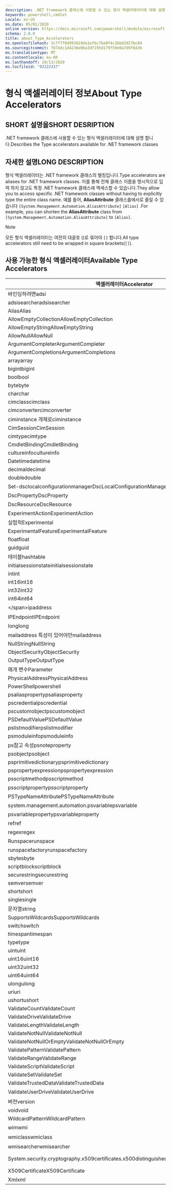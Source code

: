 ```yaml
---
description: .NET framework 클래스에 사용할 수 있는 형식 액셀러레이터에 대해 설명 합니다.
keywords: powershell,cmdlet
Locale: en-US
ms.date: 05/01/2020
online version: https://docs.microsoft.com/powershell/module/microsoft.powershell.core/about/about_type_accelerators?view=powershell-7.1&WT.mc_id=ps-gethelp
schema: 2.0.0
title: about_Type_Accelerators
ms.openlocfilehash: 3c7f7f0d993819da1efbc7ba9f4c26bd2827bc84
ms.sourcegitcommit: f874dc1d4236e06a3df195d179f59e0a7d9f8436
ms.translationtype: MT
ms.contentlocale: ko-KR
ms.lasthandoff: 10/13/2020
ms.locfileid: "93222337"
---
```

# <a name="about-type-accelerators"></a><span data-ttu-id="4f93c-104">형식 액셀러레이터 정보</span><span class="sxs-lookup"><span data-stu-id="4f93c-104">About Type Accelerators</span></span>

## <a name="short-desription"></a><span data-ttu-id="4f93c-105">SHORT 설명을</span><span class="sxs-lookup"><span data-stu-id="4f93c-105">SHORT DESRIPTION</span></span>
<span data-ttu-id="4f93c-106">.NET framework 클래스에 사용할 수 있는 형식 액셀러레이터에 대해 설명 합니다.</span><span class="sxs-lookup"><span data-stu-id="4f93c-106">Describes the Type accelerators available for .NET framework classes</span></span>

## <a name="long-description"></a><span data-ttu-id="4f93c-107">자세한 설명</span><span class="sxs-lookup"><span data-stu-id="4f93c-107">LONG DESCRIPTION</span></span>

<span data-ttu-id="4f93c-108">형식 액셀러레이터는 .NET framework 클래스의 별칭입니다.</span><span class="sxs-lookup"><span data-stu-id="4f93c-108">Type accelerators are aliases for .NET framework classes.</span></span> <span data-ttu-id="4f93c-109">이를 통해 전체 클래스 이름을 명시적으로 입력 하지 않고도 특정 .NET framework 클래스에 액세스할 수 있습니다.</span><span class="sxs-lookup"><span data-stu-id="4f93c-109">They allow you to access specific .NET framework classes without having to explicitly type the entire class name.</span></span> <span data-ttu-id="4f93c-110">예를 들어, **AliasAttribute** 클래스를에서로 줄일 수 있습니다 `[System.Management.Automation.AliasAttribute]` `[Alias]` .</span><span class="sxs-lookup"><span data-stu-id="4f93c-110">For example, you can shorten the **AliasAttribute** class from `[System.Management.Automation.AliasAttribute]` to `[Alias]`.</span></span>

> [!NOTE]
> <span data-ttu-id="4f93c-111">모든 형식 액셀러레이터는 여전히 대괄호 ()로 묶어야 `[]` 합니다.</span><span class="sxs-lookup"><span data-stu-id="4f93c-111">All type accelerators still need to be wrapped in square brackets(`[]`).</span></span>

## <a name="available-type-accelerators"></a><span data-ttu-id="4f93c-112">사용 가능한 형식 액셀러레이터</span><span class="sxs-lookup"><span data-stu-id="4f93c-112">Available Type Accelerators</span></span>

|        <span data-ttu-id="4f93c-113">액셀러레이터</span><span class="sxs-lookup"><span data-stu-id="4f93c-113">Accelerator</span></span>          |                           <span data-ttu-id="4f93c-114">전체 클래스 이름</span><span class="sxs-lookup"><span data-stu-id="4f93c-114">Full Class Name</span></span>                           |
|---------------------------- | ------------------------------------------------------------------- |
|<span data-ttu-id="4f93c-115">바인딩하려면</span><span class="sxs-lookup"><span data-stu-id="4f93c-115">adsi</span></span>                         | <span data-ttu-id="4f93c-116">DirectoryServices</span><span class="sxs-lookup"><span data-stu-id="4f93c-116">System.DirectoryServices.DirectoryEntry</span></span>                             |
|<span data-ttu-id="4f93c-117">adsisearcher</span><span class="sxs-lookup"><span data-stu-id="4f93c-117">adsisearcher</span></span>                 | <span data-ttu-id="4f93c-118">DirectoryServices</span><span class="sxs-lookup"><span data-stu-id="4f93c-118">System.DirectoryServices.DirectorySearcher</span></span>                          |
|<span data-ttu-id="4f93c-119">Alias</span><span class="sxs-lookup"><span data-stu-id="4f93c-119">Alias</span></span>                        | <span data-ttu-id="4f93c-120">AliasAttribute.</span><span class="sxs-lookup"><span data-stu-id="4f93c-120">System.Management.Automation.AliasAttribute</span></span>                         |
|<span data-ttu-id="4f93c-121">AllowEmptyCollection</span><span class="sxs-lookup"><span data-stu-id="4f93c-121">AllowEmptyCollection</span></span>         | <span data-ttu-id="4f93c-122">AllowEmptyCollectionAttribute.</span><span class="sxs-lookup"><span data-stu-id="4f93c-122">System.Management.Automation.AllowEmptyCollectionAttribute</span></span>          |
|<span data-ttu-id="4f93c-123">AllowEmptyString</span><span class="sxs-lookup"><span data-stu-id="4f93c-123">AllowEmptyString</span></span>             | <span data-ttu-id="4f93c-124">AllowEmptyStringAttribute.</span><span class="sxs-lookup"><span data-stu-id="4f93c-124">System.Management.Automation.AllowEmptyStringAttribute</span></span>              |
|<span data-ttu-id="4f93c-125">AllowNull</span><span class="sxs-lookup"><span data-stu-id="4f93c-125">AllowNull</span></span>                    | <span data-ttu-id="4f93c-126">System.object. AllowNullAttribute</span><span class="sxs-lookup"><span data-stu-id="4f93c-126">System.Management.Automation.AllowNullAttribute</span></span>                     |
|<span data-ttu-id="4f93c-127">ArgumentCompleter</span><span class="sxs-lookup"><span data-stu-id="4f93c-127">ArgumentCompleter</span></span>            | <span data-ttu-id="4f93c-128">ArgumentCompleterAttribute.</span><span class="sxs-lookup"><span data-stu-id="4f93c-128">System.Management.Automation.ArgumentCompleterAttribute</span></span>             |
|<span data-ttu-id="4f93c-129">ArgumentCompletions</span><span class="sxs-lookup"><span data-stu-id="4f93c-129">ArgumentCompletions</span></span>          | <span data-ttu-id="4f93c-130">ArgumentCompletionsAttribute.</span><span class="sxs-lookup"><span data-stu-id="4f93c-130">System.Management.Automation.ArgumentCompletionsAttribute</span></span>           |
|<span data-ttu-id="4f93c-131">array</span><span class="sxs-lookup"><span data-stu-id="4f93c-131">array</span></span>                        | <span data-ttu-id="4f93c-132">System.Array</span><span class="sxs-lookup"><span data-stu-id="4f93c-132">System.Array</span></span>                                                        |
|<span data-ttu-id="4f93c-133">bigint</span><span class="sxs-lookup"><span data-stu-id="4f93c-133">bigint</span></span>                       | <span data-ttu-id="4f93c-134">BigInteger</span><span class="sxs-lookup"><span data-stu-id="4f93c-134">System.Numerics.BigInteger</span></span>                                          |
|<span data-ttu-id="4f93c-135">bool</span><span class="sxs-lookup"><span data-stu-id="4f93c-135">bool</span></span>                         | <span data-ttu-id="4f93c-136">System.Boolean</span><span class="sxs-lookup"><span data-stu-id="4f93c-136">System.Boolean</span></span>                                                      |
|<span data-ttu-id="4f93c-137">byte</span><span class="sxs-lookup"><span data-stu-id="4f93c-137">byte</span></span>                         | <span data-ttu-id="4f93c-138">System.Byte</span><span class="sxs-lookup"><span data-stu-id="4f93c-138">System.Byte</span></span>                                                         |
|<span data-ttu-id="4f93c-139">char</span><span class="sxs-lookup"><span data-stu-id="4f93c-139">char</span></span>                         | <span data-ttu-id="4f93c-140">System.Char</span><span class="sxs-lookup"><span data-stu-id="4f93c-140">System.Char</span></span>                                                         |
|<span data-ttu-id="4f93c-141">cimclass</span><span class="sxs-lookup"><span data-stu-id="4f93c-141">cimclass</span></span>                     | <span data-ttu-id="4f93c-142">CimClass.</span><span class="sxs-lookup"><span data-stu-id="4f93c-142">Microsoft.Management.Infrastructure.CimClass</span></span>                        |
|<span data-ttu-id="4f93c-143">cimconverter</span><span class="sxs-lookup"><span data-stu-id="4f93c-143">cimconverter</span></span>                 | <span data-ttu-id="4f93c-144">CimConverter.</span><span class="sxs-lookup"><span data-stu-id="4f93c-144">Microsoft.Management.Infrastructure.CimConverter</span></span>                    |
|<span data-ttu-id="4f93c-145">ciminstance 개체로</span><span class="sxs-lookup"><span data-stu-id="4f93c-145">ciminstance</span></span>                  | <span data-ttu-id="4f93c-146">Ciminstance 개체로.</span><span class="sxs-lookup"><span data-stu-id="4f93c-146">Microsoft.Management.Infrastructure.CimInstance</span></span>                     |
|<span data-ttu-id="4f93c-147">CimSession</span><span class="sxs-lookup"><span data-stu-id="4f93c-147">CimSession</span></span>                   | <span data-ttu-id="4f93c-148">Microsoft.Management.Infrastructure.CimSession</span><span class="sxs-lookup"><span data-stu-id="4f93c-148">Microsoft.Management.Infrastructure.CimSession</span></span>                      |
|<span data-ttu-id="4f93c-149">cimtype</span><span class="sxs-lookup"><span data-stu-id="4f93c-149">cimtype</span></span>                      | <span data-ttu-id="4f93c-150">CimType.</span><span class="sxs-lookup"><span data-stu-id="4f93c-150">Microsoft.Management.Infrastructure.CimType</span></span>                         |
|<span data-ttu-id="4f93c-151">CmdletBinding</span><span class="sxs-lookup"><span data-stu-id="4f93c-151">CmdletBinding</span></span>                | <span data-ttu-id="4f93c-152">System.web. CmdletBindingAttribute</span><span class="sxs-lookup"><span data-stu-id="4f93c-152">System.Management.Automation.CmdletBindingAttribute</span></span>                 |
|<span data-ttu-id="4f93c-153">cultureinfo</span><span class="sxs-lookup"><span data-stu-id="4f93c-153">cultureinfo</span></span>                  | <span data-ttu-id="4f93c-154">System.object. CultureInfo</span><span class="sxs-lookup"><span data-stu-id="4f93c-154">System.Globalization.CultureInfo</span></span>                                    |
|<span data-ttu-id="4f93c-155">Datetime</span><span class="sxs-lookup"><span data-stu-id="4f93c-155">datetime</span></span>                     | <span data-ttu-id="4f93c-156">System.DateTime</span><span class="sxs-lookup"><span data-stu-id="4f93c-156">System.DateTime</span></span>                                                     |
|<span data-ttu-id="4f93c-157">decimal</span><span class="sxs-lookup"><span data-stu-id="4f93c-157">decimal</span></span>                      | <span data-ttu-id="4f93c-158">System.Decimal</span><span class="sxs-lookup"><span data-stu-id="4f93c-158">System.Decimal</span></span>                                                      |
|<span data-ttu-id="4f93c-159">double</span><span class="sxs-lookup"><span data-stu-id="4f93c-159">double</span></span>                       | <span data-ttu-id="4f93c-160">System.Double</span><span class="sxs-lookup"><span data-stu-id="4f93c-160">System.Double</span></span>                                                       |
|<span data-ttu-id="4f93c-161">Set-dsclocalconfigurationmanager</span><span class="sxs-lookup"><span data-stu-id="4f93c-161">DscLocalConfigurationManager</span></span> | <span data-ttu-id="4f93c-162">System.object를 관리 합니다.</span><span class="sxs-lookup"><span data-stu-id="4f93c-162">System.Management.Automation.DscLocalConfigurationManagerAttribute</span></span>  |
|<span data-ttu-id="4f93c-163">DscProperty</span><span class="sxs-lookup"><span data-stu-id="4f93c-163">DscProperty</span></span>                  | <span data-ttu-id="4f93c-164">DscPropertyAttribute.</span><span class="sxs-lookup"><span data-stu-id="4f93c-164">System.Management.Automation.DscPropertyAttribute</span></span>                   |
|<span data-ttu-id="4f93c-165">DscResource</span><span class="sxs-lookup"><span data-stu-id="4f93c-165">DscResource</span></span>                  | <span data-ttu-id="4f93c-166">System.object입니다.</span><span class="sxs-lookup"><span data-stu-id="4f93c-166">System.Management.Automation.DscResourceAttribute</span></span>                   |
|<span data-ttu-id="4f93c-167">ExperimentAction</span><span class="sxs-lookup"><span data-stu-id="4f93c-167">ExperimentAction</span></span>             | <span data-ttu-id="4f93c-168">ExperimentAction.</span><span class="sxs-lookup"><span data-stu-id="4f93c-168">System.Management.Automation.ExperimentAction</span></span>                       |
|<span data-ttu-id="4f93c-169">실험적</span><span class="sxs-lookup"><span data-stu-id="4f93c-169">Experimental</span></span>                 | <span data-ttu-id="4f93c-170">ExperimentalAttribute.</span><span class="sxs-lookup"><span data-stu-id="4f93c-170">System.Management.Automation.ExperimentalAttribute</span></span>                  |
|<span data-ttu-id="4f93c-171">ExperimentalFeature</span><span class="sxs-lookup"><span data-stu-id="4f93c-171">ExperimentalFeature</span></span>          | <span data-ttu-id="4f93c-172">ExperimentalFeature.</span><span class="sxs-lookup"><span data-stu-id="4f93c-172">System.Management.Automation.ExperimentalFeature</span></span>                    |
|<span data-ttu-id="4f93c-173">float</span><span class="sxs-lookup"><span data-stu-id="4f93c-173">float</span></span>                        | <span data-ttu-id="4f93c-174">System.Single</span><span class="sxs-lookup"><span data-stu-id="4f93c-174">System.Single</span></span>                                                       |
|<span data-ttu-id="4f93c-175">guid</span><span class="sxs-lookup"><span data-stu-id="4f93c-175">guid</span></span>                         | <span data-ttu-id="4f93c-176">System.Guid</span><span class="sxs-lookup"><span data-stu-id="4f93c-176">System.Guid</span></span>                                                         |
|<span data-ttu-id="4f93c-177">테이블</span><span class="sxs-lookup"><span data-stu-id="4f93c-177">hashtable</span></span>                    | <span data-ttu-id="4f93c-178">System.Collections.Hashtable</span><span class="sxs-lookup"><span data-stu-id="4f93c-178">System.Collections.Hashtable</span></span>                                        |
|<span data-ttu-id="4f93c-179">initialsessionstate</span><span class="sxs-lookup"><span data-stu-id="4f93c-179">initialsessionstate</span></span>          | <span data-ttu-id="4f93c-180">System.Management.Automation.Runspaces.InitialSessionState</span><span class="sxs-lookup"><span data-stu-id="4f93c-180">System.Management.Automation.Runspaces.InitialSessionState</span></span>          |
|<span data-ttu-id="4f93c-181">int</span><span class="sxs-lookup"><span data-stu-id="4f93c-181">int</span></span>                          | <span data-ttu-id="4f93c-182">System.Int32</span><span class="sxs-lookup"><span data-stu-id="4f93c-182">System.Int32</span></span>                                                        |
|<span data-ttu-id="4f93c-183">int16</span><span class="sxs-lookup"><span data-stu-id="4f93c-183">int16</span></span>                        | <span data-ttu-id="4f93c-184">System.Int16</span><span class="sxs-lookup"><span data-stu-id="4f93c-184">System.Int16</span></span>                                                        |
|<span data-ttu-id="4f93c-185">int32</span><span class="sxs-lookup"><span data-stu-id="4f93c-185">int32</span></span>                        | <span data-ttu-id="4f93c-186">System.Int32</span><span class="sxs-lookup"><span data-stu-id="4f93c-186">System.Int32</span></span>                                                        |
|<span data-ttu-id="4f93c-187">int64</span><span class="sxs-lookup"><span data-stu-id="4f93c-187">int64</span></span>                        | <span data-ttu-id="4f93c-188">System.Int64</span><span class="sxs-lookup"><span data-stu-id="4f93c-188">System.Int64</span></span>                                                        |
|<span data-ttu-id="4f93c-189">\</span><span class="sxs-lookup"><span data-stu-id="4f93c-189">ipaddress</span></span>                    | <span data-ttu-id="4f93c-190">시스템 .Net. IPAddress</span><span class="sxs-lookup"><span data-stu-id="4f93c-190">System.Net.IPAddress</span></span>                                                |
|<span data-ttu-id="4f93c-191">IPEndpoint</span><span class="sxs-lookup"><span data-stu-id="4f93c-191">IPEndpoint</span></span>                   | <span data-ttu-id="4f93c-192">시스템 .Net. IPEndPoint</span><span class="sxs-lookup"><span data-stu-id="4f93c-192">System.Net.IPEndPoint</span></span>                                               |
|<span data-ttu-id="4f93c-193">long</span><span class="sxs-lookup"><span data-stu-id="4f93c-193">long</span></span>                         | <span data-ttu-id="4f93c-194">System.Int64</span><span class="sxs-lookup"><span data-stu-id="4f93c-194">System.Int64</span></span>                                                        |
|<span data-ttu-id="4f93c-195">mailaddress 특성이 있어야만</span><span class="sxs-lookup"><span data-stu-id="4f93c-195">mailaddress</span></span>                  | <span data-ttu-id="4f93c-196">시스템 .Net. 메일 주소</span><span class="sxs-lookup"><span data-stu-id="4f93c-196">System.Net.Mail.MailAddress</span></span>                                         |
|<span data-ttu-id="4f93c-197">NullString</span><span class="sxs-lookup"><span data-stu-id="4f93c-197">NullString</span></span>                   | <span data-ttu-id="4f93c-198">System.object. NullString</span><span class="sxs-lookup"><span data-stu-id="4f93c-198">System.Management.Automation.Language.NullString</span></span>                    |
|<span data-ttu-id="4f93c-199">ObjectSecurity</span><span class="sxs-lookup"><span data-stu-id="4f93c-199">ObjectSecurity</span></span>               | <span data-ttu-id="4f93c-200">Accesscontrol-namespace. ObjectSecurity</span><span class="sxs-lookup"><span data-stu-id="4f93c-200">System.Security.AccessControl.ObjectSecurity</span></span>                        |
|<span data-ttu-id="4f93c-201">OutputType</span><span class="sxs-lookup"><span data-stu-id="4f93c-201">OutputType</span></span>                   | <span data-ttu-id="4f93c-202">OutputTypeAttribute.</span><span class="sxs-lookup"><span data-stu-id="4f93c-202">System.Management.Automation.OutputTypeAttribute</span></span>                    |
|<span data-ttu-id="4f93c-203">매개 변수</span><span class="sxs-lookup"><span data-stu-id="4f93c-203">Parameter</span></span>                    | <span data-ttu-id="4f93c-204">System.object. ParameterAttribute</span><span class="sxs-lookup"><span data-stu-id="4f93c-204">System.Management.Automation.ParameterAttribute</span></span>                     |
|<span data-ttu-id="4f93c-205">PhysicalAddress</span><span class="sxs-lookup"><span data-stu-id="4f93c-205">PhysicalAddress</span></span>              | <span data-ttu-id="4f93c-206">System.net.networkinformation. PhysicalAddress</span><span class="sxs-lookup"><span data-stu-id="4f93c-206">System.Net.NetworkInformation.PhysicalAddress</span></span>                       |
|<span data-ttu-id="4f93c-207">PowerShell</span><span class="sxs-lookup"><span data-stu-id="4f93c-207">powershell</span></span>                   | <span data-ttu-id="4f93c-208">System.object. PowerShell</span><span class="sxs-lookup"><span data-stu-id="4f93c-208">System.Management.Automation.PowerShell</span></span>                             |
|<span data-ttu-id="4f93c-209">psaliasproperty</span><span class="sxs-lookup"><span data-stu-id="4f93c-209">psaliasproperty</span></span>              | <span data-ttu-id="4f93c-210">PSAliasProperty.</span><span class="sxs-lookup"><span data-stu-id="4f93c-210">System.Management.Automation.PSAliasProperty</span></span>                        |
|<span data-ttu-id="4f93c-211">pscredential</span><span class="sxs-lookup"><span data-stu-id="4f93c-211">pscredential</span></span>                 | <span data-ttu-id="4f93c-212">System.object. PSCredential</span><span class="sxs-lookup"><span data-stu-id="4f93c-212">System.Management.Automation.PSCredential</span></span>                           |
|<span data-ttu-id="4f93c-213">pscustomobject</span><span class="sxs-lookup"><span data-stu-id="4f93c-213">pscustomobject</span></span>               | <span data-ttu-id="4f93c-214">System.web. PSObject</span><span class="sxs-lookup"><span data-stu-id="4f93c-214">System.Management.Automation.PSObject</span></span>                               |
|<span data-ttu-id="4f93c-215">PSDefaultValue</span><span class="sxs-lookup"><span data-stu-id="4f93c-215">PSDefaultValue</span></span>               | <span data-ttu-id="4f93c-216">System.Management.Automation.PSDefaultValueAttribute</span><span class="sxs-lookup"><span data-stu-id="4f93c-216">System.Management.Automation.PSDefaultValueAttribute</span></span>                |
|<span data-ttu-id="4f93c-217">pslistmodifier</span><span class="sxs-lookup"><span data-stu-id="4f93c-217">pslistmodifier</span></span>               | <span data-ttu-id="4f93c-218">System.object. .Iiilistmodifier</span><span class="sxs-lookup"><span data-stu-id="4f93c-218">System.Management.Automation.PSListModifier</span></span>                         |
|<span data-ttu-id="4f93c-219">psmoduleinfo</span><span class="sxs-lookup"><span data-stu-id="4f93c-219">psmoduleinfo</span></span>                 | <span data-ttu-id="4f93c-220">System.object..</span><span class="sxs-lookup"><span data-stu-id="4f93c-220">System.Management.Automation.PSModuleInfo</span></span>                           |
|<span data-ttu-id="4f93c-221">ps참고 속성</span><span class="sxs-lookup"><span data-stu-id="4f93c-221">psnoteproperty</span></span>               | <span data-ttu-id="4f93c-222">System.object 속성입니다.</span><span class="sxs-lookup"><span data-stu-id="4f93c-222">System.Management.Automation.PSNoteProperty</span></span>                         |
|<span data-ttu-id="4f93c-223">psobject</span><span class="sxs-lookup"><span data-stu-id="4f93c-223">psobject</span></span>                     | <span data-ttu-id="4f93c-224">System.web. PSObject</span><span class="sxs-lookup"><span data-stu-id="4f93c-224">System.Management.Automation.PSObject</span></span>                               |
|<span data-ttu-id="4f93c-225">psprimitivedictionary</span><span class="sxs-lookup"><span data-stu-id="4f93c-225">psprimitivedictionary</span></span>        | <span data-ttu-id="4f93c-226">PSPrimitiveDictionary.</span><span class="sxs-lookup"><span data-stu-id="4f93c-226">System.Management.Automation.PSPrimitiveDictionary</span></span>                  |
|<span data-ttu-id="4f93c-227">pspropertyexpression</span><span class="sxs-lookup"><span data-stu-id="4f93c-227">pspropertyexpression</span></span>         | <span data-ttu-id="4f93c-228">Microsoft. PowerShell. PSPropertyExpression</span><span class="sxs-lookup"><span data-stu-id="4f93c-228">Microsoft.PowerShell.Commands.PSPropertyExpression</span></span>                  |
|<span data-ttu-id="4f93c-229">psscriptmethod</span><span class="sxs-lookup"><span data-stu-id="4f93c-229">psscriptmethod</span></span>               | <span data-ttu-id="4f93c-230">PSScriptMethod.</span><span class="sxs-lookup"><span data-stu-id="4f93c-230">System.Management.Automation.PSScriptMethod</span></span>                         |
|<span data-ttu-id="4f93c-231">psscriptproperty</span><span class="sxs-lookup"><span data-stu-id="4f93c-231">psscriptproperty</span></span>             | <span data-ttu-id="4f93c-232">System.web. n a m a 속성</span><span class="sxs-lookup"><span data-stu-id="4f93c-232">System.Management.Automation.PSScriptProperty</span></span>                       |
|<span data-ttu-id="4f93c-233">PSTypeNameAttribute</span><span class="sxs-lookup"><span data-stu-id="4f93c-233">PSTypeNameAttribute</span></span>          | <span data-ttu-id="4f93c-234">PSTypeNameAttribute.</span><span class="sxs-lookup"><span data-stu-id="4f93c-234">System.Management.Automation.PSTypeNameAttribute</span></span>                    |
|<span data-ttu-id="4f93c-235">system.management.automation.psvariable</span><span class="sxs-lookup"><span data-stu-id="4f93c-235">psvariable</span></span>                   | <span data-ttu-id="4f93c-236">System.object입니다.</span><span class="sxs-lookup"><span data-stu-id="4f93c-236">System.Management.Automation.PSVariable</span></span>                             |
|<span data-ttu-id="4f93c-237">psvariableproperty</span><span class="sxs-lookup"><span data-stu-id="4f93c-237">psvariableproperty</span></span>           | <span data-ttu-id="4f93c-238">PSVariableProperty.</span><span class="sxs-lookup"><span data-stu-id="4f93c-238">System.Management.Automation.PSVariableProperty</span></span>                     |
|<span data-ttu-id="4f93c-239">ref</span><span class="sxs-lookup"><span data-stu-id="4f93c-239">ref</span></span>                          | <span data-ttu-id="4f93c-240">System.object를 참조 하십시오.</span><span class="sxs-lookup"><span data-stu-id="4f93c-240">System.Management.Automation.PSReference</span></span>                            |
|<span data-ttu-id="4f93c-241">regex</span><span class="sxs-lookup"><span data-stu-id="4f93c-241">regex</span></span>                        | <span data-ttu-id="4f93c-242">System.Text.RegularExpressions.Regex</span><span class="sxs-lookup"><span data-stu-id="4f93c-242">System.Text.RegularExpressions.Regex</span></span>                                |
|<span data-ttu-id="4f93c-243">Runspace</span><span class="sxs-lookup"><span data-stu-id="4f93c-243">runspace</span></span>                     | <span data-ttu-id="4f93c-244">Runspace입니다.</span><span class="sxs-lookup"><span data-stu-id="4f93c-244">System.Management.Automation.Runspaces.Runspace</span></span>                     |
|<span data-ttu-id="4f93c-245">runspacefactory</span><span class="sxs-lookup"><span data-stu-id="4f93c-245">runspacefactory</span></span>              | <span data-ttu-id="4f93c-246">Runspace. RunspaceFactory</span><span class="sxs-lookup"><span data-stu-id="4f93c-246">System.Management.Automation.Runspaces.RunspaceFactory</span></span>              |
|<span data-ttu-id="4f93c-247">sbyte</span><span class="sxs-lookup"><span data-stu-id="4f93c-247">sbyte</span></span>                        | <span data-ttu-id="4f93c-248">System.SByte</span><span class="sxs-lookup"><span data-stu-id="4f93c-248">System.SByte</span></span>                                                        |
|<span data-ttu-id="4f93c-249">scriptblock</span><span class="sxs-lookup"><span data-stu-id="4f93c-249">scriptblock</span></span>                  | <span data-ttu-id="4f93c-250">System.object.</span><span class="sxs-lookup"><span data-stu-id="4f93c-250">System.Management.Automation.ScriptBlock</span></span>                            |
|<span data-ttu-id="4f93c-251">securestring</span><span class="sxs-lookup"><span data-stu-id="4f93c-251">securestring</span></span>                 | <span data-ttu-id="4f93c-252">System.Security.SecureString</span><span class="sxs-lookup"><span data-stu-id="4f93c-252">System.Security.SecureString</span></span>                                        |
|<span data-ttu-id="4f93c-253">semver</span><span class="sxs-lookup"><span data-stu-id="4f93c-253">semver</span></span>                       | <span data-ttu-id="4f93c-254">SemanticVersion.</span><span class="sxs-lookup"><span data-stu-id="4f93c-254">System.Management.Automation.SemanticVersion</span></span>                        |
|<span data-ttu-id="4f93c-255">short</span><span class="sxs-lookup"><span data-stu-id="4f93c-255">short</span></span>                        | <span data-ttu-id="4f93c-256">System.Int16</span><span class="sxs-lookup"><span data-stu-id="4f93c-256">System.Int16</span></span>                                                        |
|<span data-ttu-id="4f93c-257">single</span><span class="sxs-lookup"><span data-stu-id="4f93c-257">single</span></span>                       | <span data-ttu-id="4f93c-258">System.Single</span><span class="sxs-lookup"><span data-stu-id="4f93c-258">System.Single</span></span>                                                       |
|<span data-ttu-id="4f93c-259">문자열</span><span class="sxs-lookup"><span data-stu-id="4f93c-259">string</span></span>                       | <span data-ttu-id="4f93c-260">System.String</span><span class="sxs-lookup"><span data-stu-id="4f93c-260">System.String</span></span>                                                       |
|<span data-ttu-id="4f93c-261">SupportsWildcards</span><span class="sxs-lookup"><span data-stu-id="4f93c-261">SupportsWildcards</span></span>            | <span data-ttu-id="4f93c-262">SupportsWildcardsAttribute.</span><span class="sxs-lookup"><span data-stu-id="4f93c-262">System.Management.Automation.SupportsWildcardsAttribute</span></span>             |
|<span data-ttu-id="4f93c-263">switch</span><span class="sxs-lookup"><span data-stu-id="4f93c-263">switch</span></span>                       | <span data-ttu-id="4f93c-264">System.Management.Automation.SwitchParameter</span><span class="sxs-lookup"><span data-stu-id="4f93c-264">System.Management.Automation.SwitchParameter</span></span>                        |
|<span data-ttu-id="4f93c-265">timespan</span><span class="sxs-lookup"><span data-stu-id="4f93c-265">timespan</span></span>                     | <span data-ttu-id="4f93c-266">System.TimeSpan</span><span class="sxs-lookup"><span data-stu-id="4f93c-266">System.TimeSpan</span></span>                                                     |
|<span data-ttu-id="4f93c-267">type</span><span class="sxs-lookup"><span data-stu-id="4f93c-267">type</span></span>                         | <span data-ttu-id="4f93c-268">System.Type</span><span class="sxs-lookup"><span data-stu-id="4f93c-268">System.Type</span></span>                                                         |
|<span data-ttu-id="4f93c-269">uint</span><span class="sxs-lookup"><span data-stu-id="4f93c-269">uint</span></span>                         | <span data-ttu-id="4f93c-270">System.UInt32</span><span class="sxs-lookup"><span data-stu-id="4f93c-270">System.UInt32</span></span>                                                       |
|<span data-ttu-id="4f93c-271">uint16</span><span class="sxs-lookup"><span data-stu-id="4f93c-271">uint16</span></span>                       | <span data-ttu-id="4f93c-272">System.UInt16</span><span class="sxs-lookup"><span data-stu-id="4f93c-272">System.UInt16</span></span>                                                       |
|<span data-ttu-id="4f93c-273">uint32</span><span class="sxs-lookup"><span data-stu-id="4f93c-273">uint32</span></span>                       | <span data-ttu-id="4f93c-274">System.UInt32</span><span class="sxs-lookup"><span data-stu-id="4f93c-274">System.UInt32</span></span>                                                       |
|<span data-ttu-id="4f93c-275">uint64</span><span class="sxs-lookup"><span data-stu-id="4f93c-275">uint64</span></span>                       | <span data-ttu-id="4f93c-276">System.UInt64</span><span class="sxs-lookup"><span data-stu-id="4f93c-276">System.UInt64</span></span>                                                       |
|<span data-ttu-id="4f93c-277">ulong</span><span class="sxs-lookup"><span data-stu-id="4f93c-277">ulong</span></span>                        | <span data-ttu-id="4f93c-278">System.UInt64</span><span class="sxs-lookup"><span data-stu-id="4f93c-278">System.UInt64</span></span>                                                       |
|<span data-ttu-id="4f93c-279">uri</span><span class="sxs-lookup"><span data-stu-id="4f93c-279">uri</span></span>                          | <span data-ttu-id="4f93c-280">System.Uri</span><span class="sxs-lookup"><span data-stu-id="4f93c-280">System.Uri</span></span>                                                          |
|<span data-ttu-id="4f93c-281">ushort</span><span class="sxs-lookup"><span data-stu-id="4f93c-281">ushort</span></span>                       | <span data-ttu-id="4f93c-282">System.UInt16</span><span class="sxs-lookup"><span data-stu-id="4f93c-282">System.UInt16</span></span>                                                       |
|<span data-ttu-id="4f93c-283">ValidateCount</span><span class="sxs-lookup"><span data-stu-id="4f93c-283">ValidateCount</span></span>                | <span data-ttu-id="4f93c-284">ValidateCountAttribute.</span><span class="sxs-lookup"><span data-stu-id="4f93c-284">System.Management.Automation.ValidateCountAttribute</span></span>                 |
|<span data-ttu-id="4f93c-285">ValidateDrive</span><span class="sxs-lookup"><span data-stu-id="4f93c-285">ValidateDrive</span></span>                | <span data-ttu-id="4f93c-286">System.object. ValidateDriveAttribute</span><span class="sxs-lookup"><span data-stu-id="4f93c-286">System.Management.Automation.ValidateDriveAttribute</span></span>                 |
|<span data-ttu-id="4f93c-287">ValidateLength</span><span class="sxs-lookup"><span data-stu-id="4f93c-287">ValidateLength</span></span>               | <span data-ttu-id="4f93c-288">ValidateLengthAttribute.</span><span class="sxs-lookup"><span data-stu-id="4f93c-288">System.Management.Automation.ValidateLengthAttribute</span></span>                |
|<span data-ttu-id="4f93c-289">ValidateNotNull</span><span class="sxs-lookup"><span data-stu-id="4f93c-289">ValidateNotNull</span></span>              | <span data-ttu-id="4f93c-290">ValidateNotNullAttribute.</span><span class="sxs-lookup"><span data-stu-id="4f93c-290">System.Management.Automation.ValidateNotNullAttribute</span></span>               |
|<span data-ttu-id="4f93c-291">ValidateNotNullOrEmpty</span><span class="sxs-lookup"><span data-stu-id="4f93c-291">ValidateNotNullOrEmpty</span></span>       | <span data-ttu-id="4f93c-292">ValidateNotNullOrEmptyAttribute.</span><span class="sxs-lookup"><span data-stu-id="4f93c-292">System.Management.Automation.ValidateNotNullOrEmptyAttribute</span></span>        |
|<span data-ttu-id="4f93c-293">ValidatePattern</span><span class="sxs-lookup"><span data-stu-id="4f93c-293">ValidatePattern</span></span>              | <span data-ttu-id="4f93c-294">ValidatePatternAttribute.</span><span class="sxs-lookup"><span data-stu-id="4f93c-294">System.Management.Automation.ValidatePatternAttribute</span></span>               |
|<span data-ttu-id="4f93c-295">ValidateRange</span><span class="sxs-lookup"><span data-stu-id="4f93c-295">ValidateRange</span></span>                | <span data-ttu-id="4f93c-296">ValidateRangeAttribute.</span><span class="sxs-lookup"><span data-stu-id="4f93c-296">System.Management.Automation.ValidateRangeAttribute</span></span>                 |
|<span data-ttu-id="4f93c-297">ValidateScript</span><span class="sxs-lookup"><span data-stu-id="4f93c-297">ValidateScript</span></span>               | <span data-ttu-id="4f93c-298">ValidateScriptAttribute.</span><span class="sxs-lookup"><span data-stu-id="4f93c-298">System.Management.Automation.ValidateScriptAttribute</span></span>                |
|<span data-ttu-id="4f93c-299">ValidateSet</span><span class="sxs-lookup"><span data-stu-id="4f93c-299">ValidateSet</span></span>                  | <span data-ttu-id="4f93c-300">ValidateSetAttribute.</span><span class="sxs-lookup"><span data-stu-id="4f93c-300">System.Management.Automation.ValidateSetAttribute</span></span>                   |
|<span data-ttu-id="4f93c-301">ValidateTrustedData</span><span class="sxs-lookup"><span data-stu-id="4f93c-301">ValidateTrustedData</span></span>          | <span data-ttu-id="4f93c-302">ValidateTrustedDataAttribute.</span><span class="sxs-lookup"><span data-stu-id="4f93c-302">System.Management.Automation.ValidateTrustedDataAttribute</span></span>           |
|<span data-ttu-id="4f93c-303">ValidateUserDrive</span><span class="sxs-lookup"><span data-stu-id="4f93c-303">ValidateUserDrive</span></span>            | <span data-ttu-id="4f93c-304">System.web. Validateuser드라이브 특성</span><span class="sxs-lookup"><span data-stu-id="4f93c-304">System.Management.Automation.ValidateUserDriveAttribute</span></span>             |
|<span data-ttu-id="4f93c-305">버전</span><span class="sxs-lookup"><span data-stu-id="4f93c-305">version</span></span>                      | <span data-ttu-id="4f93c-306">System.Version</span><span class="sxs-lookup"><span data-stu-id="4f93c-306">System.Version</span></span>                                                      |
|<span data-ttu-id="4f93c-307">void</span><span class="sxs-lookup"><span data-stu-id="4f93c-307">void</span></span>                         | <span data-ttu-id="4f93c-308">System.Void</span><span class="sxs-lookup"><span data-stu-id="4f93c-308">System.Void</span></span>                                                         |
|<span data-ttu-id="4f93c-309">WildcardPattern</span><span class="sxs-lookup"><span data-stu-id="4f93c-309">WildcardPattern</span></span>              | <span data-ttu-id="4f93c-310">WildcardPattern.</span><span class="sxs-lookup"><span data-stu-id="4f93c-310">System.Management.Automation.WildcardPattern</span></span>                        |
|<span data-ttu-id="4f93c-311">wim</span><span class="sxs-lookup"><span data-stu-id="4f93c-311">wmi</span></span>                          | <span data-ttu-id="4f93c-312">System.object 개체</span><span class="sxs-lookup"><span data-stu-id="4f93c-312">System.Management.ManagementObject</span></span>                                  |
|<span data-ttu-id="4f93c-313">wmiclass</span><span class="sxs-lookup"><span data-stu-id="4f93c-313">wmiclass</span></span>                     | <span data-ttu-id="4f93c-314">System.object 클래스</span><span class="sxs-lookup"><span data-stu-id="4f93c-314">System.Management.ManagementClass</span></span>                                   |
|<span data-ttu-id="4f93c-315">wmisearcher</span><span class="sxs-lookup"><span data-stu-id="4f93c-315">wmisearcher</span></span>                  | <span data-ttu-id="4f93c-316">시스템 관리. ManagementObjectSearcher</span><span class="sxs-lookup"><span data-stu-id="4f93c-316">System.Management.ManagementObjectSearcher</span></span>                          |
|<span data-ttu-id="4f93c-317">System.security.cryptography.x509certificates.x500distinguishedname</span><span class="sxs-lookup"><span data-stu-id="4f93c-317">X500DistinguishedName</span></span>        | <span data-ttu-id="4f93c-318">System.security.cryptography.x509certificates.x509certificate2. System.security.cryptography.x509certificates.x500distinguishedname</span><span class="sxs-lookup"><span data-stu-id="4f93c-318">System.Security.Cryptography.X509Certificates.X500DistinguishedName</span></span> |
|<span data-ttu-id="4f93c-319">X509Certificate</span><span class="sxs-lookup"><span data-stu-id="4f93c-319">X509Certificate</span></span>              | <span data-ttu-id="4f93c-320">System.security.cryptography.x509certificates.x509certificate2입니다.</span><span class="sxs-lookup"><span data-stu-id="4f93c-320">System.Security.Cryptography.X509Certificates.X509Certificate</span></span>       |
|<span data-ttu-id="4f93c-321">Xml</span><span class="sxs-lookup"><span data-stu-id="4f93c-321">xml</span></span>                          | <span data-ttu-id="4f93c-322">System.Xml.XmlDocument</span><span class="sxs-lookup"><span data-stu-id="4f93c-322">System.Xml.XmlDocument</span></span>                                              |

